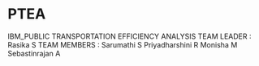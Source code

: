 # PTEA
IBM_PUBLIC TRANSPORTATION EFFICIENCY ANALYSIS
TEAM LEADER : Rasika S
TEAM MEMBERS : Sarumathi S
               Priyadharshini R
               Monisha M
               Sebastinrajan A
